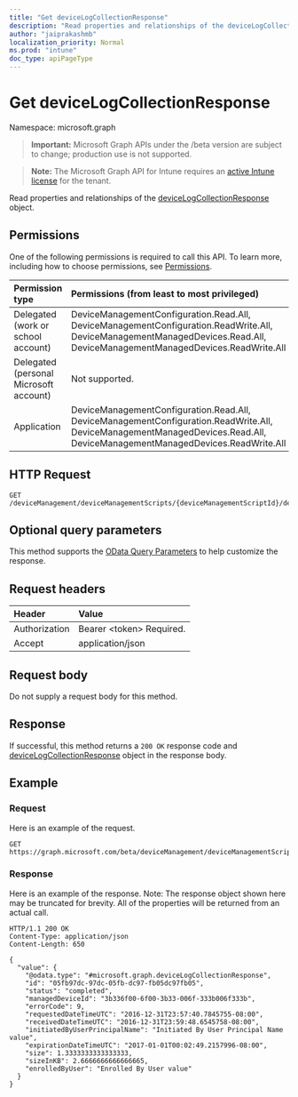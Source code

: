 ```yaml
---
title: "Get deviceLogCollectionResponse"
description: "Read properties and relationships of the deviceLogCollectionResponse object."
author: "jaiprakashmb"
localization_priority: Normal
ms.prod: "intune"
doc_type: apiPageType
---
```


# Get deviceLogCollectionResponse

Namespace: microsoft.graph

> **Important:** Microsoft Graph APIs under the /beta version are subject to change; production use is not supported.

> **Note:** The Microsoft Graph API for Intune requires an [active Intune license](https://go.microsoft.com/fwlink/?linkid=839381) for the tenant.

Read properties and relationships of the [deviceLogCollectionResponse](../resources/intune-devices-devicelogcollectionresponse.md) object.

## Permissions
One of the following permissions is required to call this API. To learn more, including how to choose permissions, see [Permissions](/graph/permissions-reference).

<!-- { "blockType": "ignored"  } // Note: Removing this line will result in the permissions autogeneration tool overwriting the table. -->
|Permission type|Permissions (from least to most privileged)|
|:---|:---|
|Delegated (work or school account)|DeviceManagementConfiguration.Read.All, DeviceManagementConfiguration.ReadWrite.All, DeviceManagementManagedDevices.Read.All, DeviceManagementManagedDevices.ReadWrite.All|
|Delegated (personal Microsoft account)|Not supported.|
|Application|DeviceManagementConfiguration.Read.All, DeviceManagementConfiguration.ReadWrite.All, DeviceManagementManagedDevices.Read.All, DeviceManagementManagedDevices.ReadWrite.All|

## HTTP Request
<!-- {
  "blockType": "ignored"
}
-->
``` http
GET /deviceManagement/deviceManagementScripts/{deviceManagementScriptId}/deviceRunStates/{deviceManagementScriptDeviceStateId}/managedDevice/logCollectionRequests/{deviceLogCollectionResponseId}
```

## Optional query parameters
This method supports the [OData Query Parameters](/graph/query-parameters) to help customize the response.

## Request headers
|Header|Value|
|:---|:---|
|Authorization|Bearer &lt;token&gt; Required.|
|Accept|application/json|

## Request body
Do not supply a request body for this method.

## Response
If successful, this method returns a `200 OK` response code and [deviceLogCollectionResponse](../resources/intune-devices-devicelogcollectionresponse.md) object in the response body.

## Example

### Request
Here is an example of the request.
``` http
GET https://graph.microsoft.com/beta/deviceManagement/deviceManagementScripts/{deviceManagementScriptId}/deviceRunStates/{deviceManagementScriptDeviceStateId}/managedDevice/logCollectionRequests/{deviceLogCollectionResponseId}
```

### Response
Here is an example of the response. Note: The response object shown here may be truncated for brevity. All of the properties will be returned from an actual call.
``` http
HTTP/1.1 200 OK
Content-Type: application/json
Content-Length: 650

{
  "value": {
    "@odata.type": "#microsoft.graph.deviceLogCollectionResponse",
    "id": "05fb97dc-97dc-05fb-dc97-fb05dc97fb05",
    "status": "completed",
    "managedDeviceId": "3b336f00-6f00-3b33-006f-333b006f333b",
    "errorCode": 9,
    "requestedDateTimeUTC": "2016-12-31T23:57:40.7845755-08:00",
    "receivedDateTimeUTC": "2016-12-31T23:59:48.6545758-08:00",
    "initiatedByUserPrincipalName": "Initiated By User Principal Name value",
    "expirationDateTimeUTC": "2017-01-01T00:02:49.2157996-08:00",
    "size": 1.3333333333333333,
    "sizeInKB": 2.6666666666666665,
    "enrolledByUser": "Enrolled By User value"
  }
}
```
